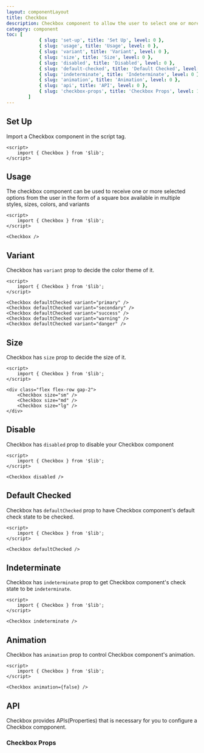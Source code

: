 ```yaml
---
layout: componentLayout
title: Checkbox
description: Checkbox component to allow the user to select one or more options in the form of a square box available in multiple sizes and colors
category: component
toc: [
			{ slug: 'set-up', title: 'Set Up', level: 0 },
			{ slug: 'usage', title: 'Usage', level: 0 },
			{ slug: 'variant', title: 'Variant', level: 0 },
			{ slug: 'size', title: 'Size', level: 0 },
			{ slug: 'disabled', title: 'Disabled', level: 0 },
			{ slug: 'default-checked', title: 'Default Checked', level: 0 },
			{ slug: 'indeterminate', title: 'Indeterminate', level: 0 },
			{ slug: 'animation', title: 'Animation', level: 0 },
			{ slug: 'api', title: 'API', level: 0 },
			{ slug: 'checkbox-props', title: 'Checkbox Props', level: 1 },
		]
---
```


<script>
	import { Checkbox } from '$lib';
	import PropertyTable from "../../../global-components/PropertyTable.svelte"
	import * as Component from "../../../mdsvex/+layout.svelte"
	import checkboxProps from "./checkbox-props.ts"

</script>

## Set Up

Import a Checkbox component in the script tag.

```svelte
<script>
	import { Checkbox } from '$lib';
</script>
```

## Usage

The checkbox component can be used to receive one or more selected options from the user in the form of a square box available in multiple styles, sizes, colors, and variants

<Checkbox />

```svelte
<script>
	import { Checkbox } from '$lib';
</script>

<Checkbox />
```

## Variant

Checkbox has `variant` prop to decide the color theme of it.

<div class="flex flex-row gap-2">
	<Checkbox defaultChecked variant="primary" />
	<Checkbox defaultChecked variant="secondary" />
	<Checkbox defaultChecked variant="success" />
	<Checkbox defaultChecked variant="warning" />
	<Checkbox defaultChecked variant="danger" />
</div>

```svelte
<script>
	import { Checkbox } from '$lib';
</script>

<Checkbox defaultChecked variant="primary" />
<Checkbox defaultChecked variant="secondary" />
<Checkbox defaultChecked variant="success" />
<Checkbox defaultChecked variant="warning" />
<Checkbox defaultChecked variant="danger" />
```

## Size

Checkbox has `size` prop to decide the size of it.

<div class="flex flex-row gap-2">
	<Checkbox size="sm" />
	<Checkbox size="md" />
	<Checkbox size="lg" />
</div>

```svelte
<script>
	import { Checkbox } from '$lib';
</script>

<div class="flex flex-row gap-2">
	<Checkbox size="sm" />
	<Checkbox size="md" />
	<Checkbox size="lg" />
</div>
```

## Disable

Checkbox has `disabled` prop to disable your Checkbox component

<Checkbox disabled />

```svelte
<script>
	import { Checkbox } from '$lib';
</script>

<Checkbox disabled />
```

## Default Checked

Checkbox has `defaultChecked` prop to have Checkbox component's default check state to be checked.

<Checkbox defaultChecked />

```svelte
<script>
	import { Checkbox } from '$lib';
</script>

<Checkbox defaultChecked />
```

## Indeterminate

Checkbox has `indeterminate` prop to get Checkbox component's check state to be `indeterminate`.

<Checkbox indeterminate />

```svelte
<script>
	import { Checkbox } from '$lib';
</script>

<Checkbox indeterminate />
```

## Animation

Checkbox has `animation` prop to control Checkbox component's animation.

<Checkbox animation={false} />

```svelte
<script>
	import { Checkbox } from '$lib';
</script>

<Checkbox animation={false} />
```

## API

Checkbox provides APIs(Properties) that is necessary for you to configure a Checkbox compponent.

### Checkbox Props

<PropertyTable properties={checkboxProps} />
